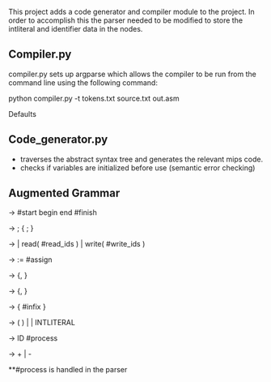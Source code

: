 This project adds a code generator and compiler module to the project. In order to accomplish this the parser
needed to be modified to store the intliteral and identifier data in the nodes.


## Compiler.py
compiler.py sets up argparse which allows the compiler to be run from the command line using the following command:

python compiler.py -t tokens.txt source.txt out.asm

Defaults

## Code_generator.py
* traverses the abstract syntax tree and generates the relevant mips code.
* checks if variables are initialized before use (semantic error checking)

## Augmented Grammar

<program>	->	#start begin <statement list> end #finish

<statement list>	->	<statement>; { <statement>; }

<statement>	 ->	<assignment> | read( <id list> #read_ids ) | write( <expr list> #write_ids )

<assignment>	->	<ident> := <expression> #assign

<id list>	->	<ident> {, <ident>}

<expr list>	->	<expression> {, <expression> }

<expression>	->	<primary> {<arith op> <primary> #infix }

<primary>	->	( <expression> ) | <ident> | INTLITERAL

<ident>	->	ID #process

<arith op>	->	+ | -

**#process is handled in the parser